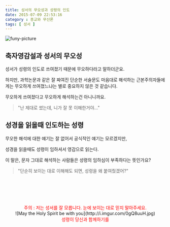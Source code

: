 ```yaml
---
title: 성서의 무오성과 성령의 인도
date: 2015-07-09 22:53:16
category : 종교와 무신론
tags: [ 성서 ]
---
```


![funy-picture](http://cdn2.funnycorner.net/funny-pictures/5580/Simpson-s-bible.jpg)


## 축자영감설과 성서의 무오성

성서가 성령의 인도로 쓰여졌기 때문에 무오하다라고 말하더군요.

하지만, 과학논문과 같은 잘 짜여진 단순한 서술문도 마음대로 해석하는 근본주의자들에게는 무오하게 쓰여졌느냐는 별로 중요하지 않은 것 같습니다. 


무오하게 쓰여졌다고 무오하게 해석하는건 아니니까요.

  > "난 제대로 썼는데, 니가 잘 못 이해한거야..."

## 성경을 읽을때 인도하는 성령

무오한 해석에 대한 얘기는 잘 없어서 공식적인 얘기는 모르겠지만, 

성경을 읽을때도 성령이 임하셔서 영감으로 읽는다.

  이 말은, 문자 그대로 해석하는 사람들은 성령의 임하심이 부족하다는 뜻인가요?

  > "단순히 보이는 대로 이해해도 되면, 성령을 왜 붙여줬겠어?"



<br/><br/>
<br/><br/>
<center><span style="color:red;"> 주의 : 저는 성서를 잘 모릅니다. 눈에 보이는 대로 믿지 말아주세요.</span></center>
  <center>![May the Holy Spirit be with you](http://i.imgur.com/0gQ8uuH.jpg)</center>
  <center><span style="color:red;">성령이 당신과 함께하기를</span></center>
